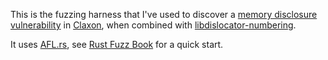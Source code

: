 This is the fuzzing harness that I've used to discover a [memory disclosure vulnerability](https://github.com/ruuda/claxon/issues/10) in [Claxon](https://github.com/ruuda/claxon), when combined with [libdislocator-numbering](https://github.com/Shnatsel/libdislocator-numbering).

It uses [AFL.rs](https://github.com/rust-fuzz/afl.rs), see [Rust Fuzz Book](https://fuzz.rs/book/afl.html) for a quick start.